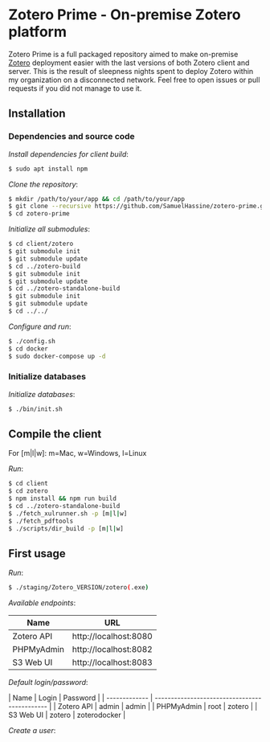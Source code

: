 # Zotero Prime - On-premise Zotero platform

Zotero Prime is a full packaged repository aimed to make on-premise [Zotero](https://www.zotero.org) deployment easier with the last versions of both Zotero client and server. This is the result of sleepness nights spent to deploy Zotero within my organization on a disconnected network. Feel free to open issues or pull requests if you did not manage to use it.

## Installation

### Dependencies and source code

*Install dependencies for client build*:
```bash
$ sudo apt install npm
```

*Clone the repository*:
```bash
$ mkdir /path/to/your/app && cd /path/to/your/app
$ git clone --recursive https://github.com/SamuelHassine/zotero-prime.git
$ cd zotero-prime
```

*Initialize all submodules*:
```bash
$ cd client/zotero 
$ git submodule init
$ git submodule update
$ cd ../zotero-build
$ git submodule init
$ git submodule update
$ cd ../zotero-standalone-build
$ git submodule init
$ git submodule update
$ cd ../../
```

*Configure and run*:
```bash
$ ./config.sh
$ cd docker
$ sudo docker-compose up -d
```

### Initialize databases

*Initialize databases*:
```bash
$ ./bin/init.sh
```

## Compile the client

For [m|l|w]: m=Mac, w=Windows, l=Linux

*Run*:
```bash
$ cd client
$ cd zotero
$ npm install && npm run build
$ cd ../zotero-standalone-build
$ ./fetch_xulrunner.sh -p [m|l|w]
$ ./fetch_pdftools
$ ./scripts/dir_build -p [m|l|w]
```

## First usage

*Run*:
```bash
$ ./staging/Zotero_VERSION/zotero(.exe)
```

*Available endpoints*:

| Name          | URL                                           |
| ------------- | --------------------------------------------- |
| Zotero API    | http://localhost:8080                         |
| PHPMyAdmin    | http://localhost:8082                         |
| S3 Web UI     | http://localhost:8083                         |

*Default login/password*:

| Name          | Login                    | Password           |
| ------------- | --------------------------------------------- |
| Zotero API    | admin                    | admin              |
| PHPMyAdmin    | root                     | zotero             |
| S3 Web UI     | zotero                   | zoterodocker       |

*Create a user*:
